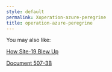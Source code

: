 ```yaml
---
style: default
permalink: Xoperation-azure-peregrine
title: operation-azure-peregrine
---
```

You may also like:

[How Site-19 Blew Up](http://scp-wiki.net/how-site-19-blew-up)

[Document 507-3B](http://scp-wiki.net/document-507-3b)
